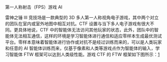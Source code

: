 #

第一人称射击（FPS）游戏 AI

雷神之锤 III 竞技场是一款典型的 3D 多人第一人称视角电子游戏，其中两个对立的团队在室内或室外地图中相互对抗。CTF 设置与当下多人电子游戏有很大不同。更具体地说，CTF 中的智能体无法访问其他玩家的状态，此外，团队中的智能体无法相互通信，这样的环境是学习智能体进行通信和适应零样本生成最优测试平台。零样本意味着智能体进行协作或对抗不是经过训练而来的，可以是人类玩家和任意的 AI 智能体训练而来，仅基于像素和人类等游戏点作为智能体的输入，学习智能体 FTW 框架可以达到人类级性能。游戏 CTF 的 FTW 框架如下图所示：[1]


[1]: https://mp.weixin.qq.com/s/AWT8UmESKDT3BMsrK52_1g
